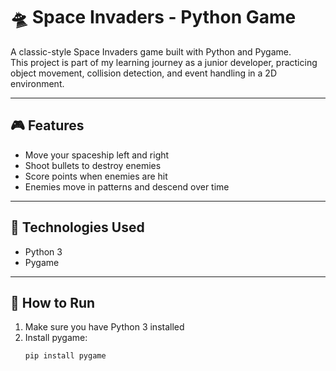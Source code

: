# 🛸 Space Invaders - Python Game

A classic-style Space Invaders game built with Python and Pygame.  
This project is part of my learning journey as a junior developer, practicing object movement, collision detection, and event handling in a 2D environment.

---

## 🎮 Features

- Move your spaceship left and right
- Shoot bullets to destroy enemies
- Score points when enemies are hit
- Enemies move in patterns and descend over time

---

## 🧰 Technologies Used

- Python 3
- Pygame

---

## 🚀 How to Run

1. Make sure you have Python 3 installed
2. Install pygame:
   ```bash
   pip install pygame
